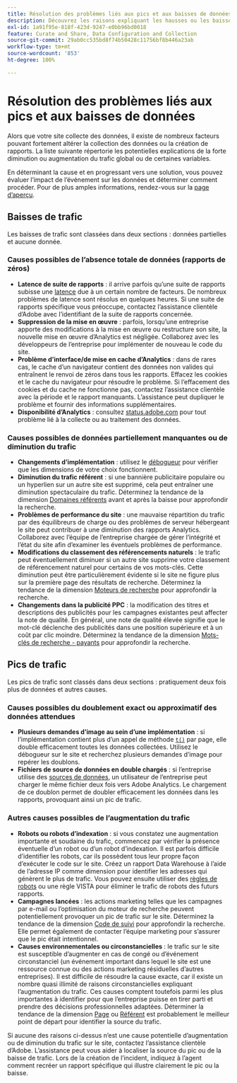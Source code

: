 ```yaml
---
title: Résolution des problèmes liés aux pics et aux baisses de données
description: Découvrez les raisons expliquant les hausses ou les baisses spectaculaires des rapports de tendance.
exl-id: 1a91f95e-818f-423d-9247-e0bb96bd0018
feature: Curate and Share, Data Configuration and Collection
source-git-commit: 29ab0cc535bd8f74b50428c11756bf8b446a23ab
workflow-type: tm+mt
source-wordcount: '853'
ht-degree: 100%

---
```


# Résolution des problèmes liés aux pics et aux baisses de données

Alors que votre site collecte des données, il existe de nombreux facteurs pouvant fortement altérer la collection des données ou la création de rapports. La liste suivante répertorie les potentielles explications de la forte diminution ou augmentation du trafic global ou de certaines variables.

En déterminant la cause et en progressant vers une solution, vous pouvez évaluer l’impact de l’événement sur les données et déterminer comment procéder. Pour de plus amples informations, rendez-vous sur la [page d’aperçu](overview.md).

## Baisses de trafic

Les baisses de trafic sont classées dans deux sections : données partielles et aucune donnée.

### Causes possibles de l’absence totale de données (rapports de zéros)

* **Latence de suite de rapports** : il arrive parfois qu’une suite de rapports subisse une [latence](../latency.md) due à un certain nombre de facteurs. De nombreux problèmes de latence sont résolus en quelques heures. Si une suite de rapports spécifique vous préoccupe, contactez l’assistance clientèle d’Adobe avec l’identifiant de la suite de rapports concernée.
* **Suppression de la mise en œuvre** : parfois, lorsqu’une entreprise apporte des modifications à la mise en œuvre ou restructure son site, la nouvelle mise en œuvre d’Analytics est négligée. Collaborez avec les développeurs de l’entreprise pour implémenter de nouveau le code du site.
* **Problème d’interface/de mise en cache d’Analytics** : dans de rares cas, le cache d’un navigateur contient des données non valides qui entraînent le renvoi de zéros dans tous les rapports. Effacez les cookies et le cache du navigateur pour résoudre le problème. Si l’effacement des cookies et du cache ne fonctionne pas, contactez l’assistance clientèle avec la période et le rapport manquants. L’assistance peut dupliquer le problème et fournir des informations supplémentaires.
* **Disponibilité d’Analytics** : consultez [status.adobe.com](https://status.adobe.com/products/1173/fr) pour tout problème lié à la collecte ou au traitement des données.

### Causes possibles de données partiellement manquantes ou de diminution du trafic

* **Changements d’implémentation** : utilisez le [débogueur](/help/implement/validate/debugger.md) pour vérifier que les dimensions de votre choix fonctionnent.
* **Diminution du trafic référent** : si une bannière publicitaire populaire ou un hyperlien sur un autre site est supprimé, cela peut entraîner une diminution spectaculaire du trafic. Déterminez la tendance de la dimension [Domaines référents](/help/components/dimensions/referring-domain.md) avant et après la baisse pour approfondir la recherche.
* **Problèmes de performance du site** : une mauvaise répartition du trafic par des équilibreurs de charge ou des problèmes de serveur hébergeant le site peut contribuer à une diminution des rapports Analytics. Collaborez avec l’équipe de l’entreprise chargée de gérer l’intégrité et l’état du site afin d’examiner les éventuels problèmes de performance.
* **Modifications du classement des référencements naturels** : le trafic peut éventuellement diminuer si un autre site supprime votre classement de référencement naturel pour certains de vos mots-clés. Cette diminution peut être particulièrement évidente si le site ne figure plus sur la première page des résultats de recherche. Déterminez la tendance de la dimension [Moteurs de recherche](/help/components/dimensions/search-engine.md) pour approfondir la recherche.
* **Changements dans la publicité PPC** : la modification des titres et descriptions des publicités pour les campagnes existantes peut affecter la note de qualité. En général, une note de qualité élevée signifie que le mot-clé déclenche des publicités dans une position supérieure et à un coût par clic moindre. Déterminez la tendance de la dimension [Mots-clés de recherche - payants](/help/components/dimensions/search-keyword.md) pour approfondir la recherche.

## Pics de trafic

Les pics de trafic sont classés dans deux sections : pratiquement deux fois plus de données et autres causes.

### Causes possibles du doublement exact ou approximatif des données attendues

* **Plusieurs demandes d’image au sein d’une implémentation** : si l’implémentation contient plus d’un appel de méthode [`t()`](/help/implement/vars/functions/t-method.md) par page, elle double efficacement toutes les données collectées. Utilisez le débogueur sur le site et recherchez plusieurs demandes d’image pour repérer les doublons.
* **Fichiers de source de données en double chargés** : si l’entreprise utilise des [sources de données](/help/import/data-sources/overview.md), un utilisateur de l’entreprise peut charger le même fichier deux fois vers Adobe Analytics. Le chargement de ce doublon permet de doubler efficacement les données dans les rapports, provoquant ainsi un pic de trafic.

### Autres causes possibles de l’augmentation du trafic

* **Robots ou robots d’indexation** : si vous constatez une augmentation importante et soudaine du trafic, commencez par vérifier la présence éventuelle d’un robot ou d’un robot d’indexation. Il est parfois difficile d’identifier les robots, car ils possèdent tous leur propre façon d’exécuter le code sur le site. Créez un rapport Data Warehouse à l’aide de l’adresse IP comme dimension pour identifier les adresses qui génèrent le plus de trafic. Vous pouvez ensuite utiliser des [règles de robots](/help/admin/admin/c-manage-report-suites/c-edit-report-suites/general/bot-removal/bot-rules.md) ou une règle VISTA pour éliminer le trafic de robots des futurs rapports.
* **Campagnes lancées** : les actions marketing telles que les campagnes par e-mail ou l’optimisation du moteur de recherche peuvent potentiellement provoquer un pic de trafic sur le site. Déterminez la tendance de la dimension [Code de suivi](/help/components/dimensions/tracking-code.md) pour approfondir la recherche. Elle permet également de contacter l’équipe marketing pour s’assurer que le pic était intentionnel.
* **Causes environnementales ou circonstancielles** : le trafic sur le site est susceptible d’augmenter en cas de congé ou d’événement circonstanciel (un événement important dans lequel le site est une ressource connue ou des actions marketing résiduelles d’autres entreprises). Il est difficile de résoudre la cause exacte, car il existe un nombre quasi illimité de raisons circonstancielles expliquant l’augmentation du trafic. Ces causes comptent toutefois parmi les plus importantes à identifier pour que l’entreprise puisse en tirer parti et prendre des décisions professionnelles adaptées. Déterminer la tendance de la dimension [Page](/help/components/dimensions/page.md) ou [Référent](/help/components/dimensions/referrer.md) est probablement le meilleur point de départ pour identifier la source du trafic.

Si aucune des raisons ci-dessus n’est une cause potentielle d’augmentation ou de diminution du trafic sur le site, contactez l’assistance clientèle d’Adobe. L’assistance peut vous aider à localiser la source du pic ou de la baisse de trafic. Lors de la création de l’incident, indiquez à l’agent comment recréer un rapport spécifique qui illustre clairement le pic ou la baisse.

